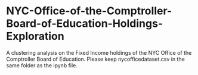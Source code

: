 # NYC-Office-of-the-Comptroller-Board-of-Education-Holdings-Exploration
A clustering analysis on the Fixed Income holdings of the NYC Office of the Comptroller Board of Education. 
Please keep nycofficedataset.csv in the same folder as the ipynb file. 
